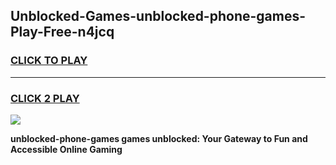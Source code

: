
## Unblocked-Games-unblocked-phone-games-Play-Free-n4jcq
<h3>
<a href="https://premium76.site?title=unblocked-phone-games&ref=10A">CLICK TO PLAY</a></h3>
<hr>

<h3>
<a href="https://premium76.site?title=unblocked-phone-games&ref=10A">CLICK 2 PLAY</a>
  
</h3>

<a href="https://premium76.site?title=unblocked-phone-games&ref=10A"><img src="https://clearcache.store/games.png"></a>


**unblocked-phone-games games unblocked: Your Gateway to Fun and Accessible Online Gaming**
